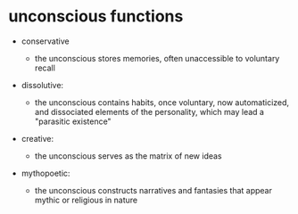 # unconscious functions


- conservative
  - the unconscious stores memories, often unaccessible to voluntary recall

- dissolutive:
  - the unconscious contains habits, once voluntary, now automaticized, and
    dissociated elements of the personality, which may lead a "parasitic existence"

- creative:
  - the unconscious serves as the matrix of new ideas

- mythopoetic:
  - the unconscious constructs narratives and fantasies that appear mythic or
    religious in nature
